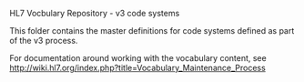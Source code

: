HL7 Vocbulary Repository - v3 code systems

This folder contains the master definitions for 
code systems defined as part of the v3 process. 

For documentation around working with the vocabulary content,
see http://wiki.hl7.org/index.php?title=Vocabulary_Maintenance_Process
